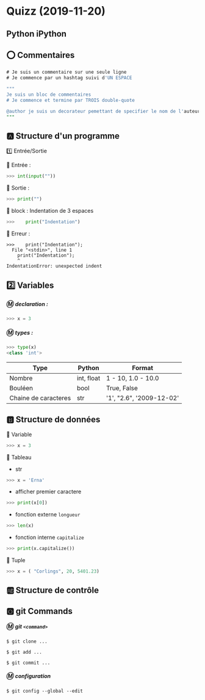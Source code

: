 # Quizz (2019-11-20)

## Python iPython


## :o: Commentaires

```SQL
# Je suis un commentaire sur une seule ligne
# Je commence par un hashtag suivi d'UN ESPACE

"""
Je suis un bloc de commentaires
# Je commence et termine par TROIS double-quote 

@author je suis un decorateur pemettant de specifier le nom de l'auteur
"""

```

## :a: Structure d'un programme


:one: Entrée/Sortie

:pushpin: Entrée :

```python
>>> int(input(""))
```


:pushpin: Sortie :

```python
>>> print("")
```

:pushpin: block : Indentation de 3 espaces

```python
>>>    print("Indentation")
```

:pushpin: Erreur :

```
>>>    print("Indentation");
  File "<stdin>", line 1
    print("Indentation");
    ^
IndentationError: unexpected indent
```


## :two: Variables

##### :m: declaration :

```python
>>> x = 3
```

##### :m: types :

```python
>>> type(x)
<class 'int'>
```

| Type                 |  Python               | Format                   |
|----------------------|-----------------------|--------------------------|
| Nombre               | int, float            | 1 - 10, 1.0 - 10.0       |  
| Bouléen              | bool                  | True, False              |
| Chaine de caracteres | str                   | '1', "2.6", '2009-12-02' |


## :b: Structure de données

:pushpin: Variable

```python
>>> x = 3
```

:pushpin: Tableau

* str

```python
>>> x = 'Erna'
```

* afficher premier caractere

```python
>>> print(x[0])
```

* fonction externe `longueur`

```python
>>> len(x)
```

* fonction interne `capitalize`

```python
>>> print(x.capitalize())
```

:pushpin: Tuple

```python
>>> x = ( "Corlings", 20, 5401.23)
```



## :ab: Structure de contrôle




## :o2: git Commands

##### :m: git `<command>`
    
```
$ git clone ...
```

```
$ git add ...
```

```
$ git commit ...
```

##### :m: configuration

```
$ git config --global --edit
```

